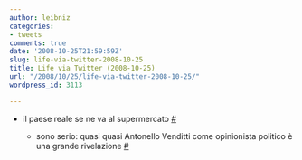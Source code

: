 ```yaml
---
author: leibniz
categories:
- tweets
comments: true
date: '2008-10-25T21:59:59Z'
slug: life-via-twitter-2008-10-25
title: Life via Twitter (2008-10-25)
url: "/2008/10/25/life-via-twitter-2008-10-25/"
wordpress_id: 3113

---
```

* il paese reale se ne va al supermercato [#](https://twitter.com/leibniz/statuses/974886924)

	
  * sono serio: quasi quasi Antonello Venditti come opinionista politico è una grande rivelazione [#](https://twitter.com/leibniz/statuses/975013977)


